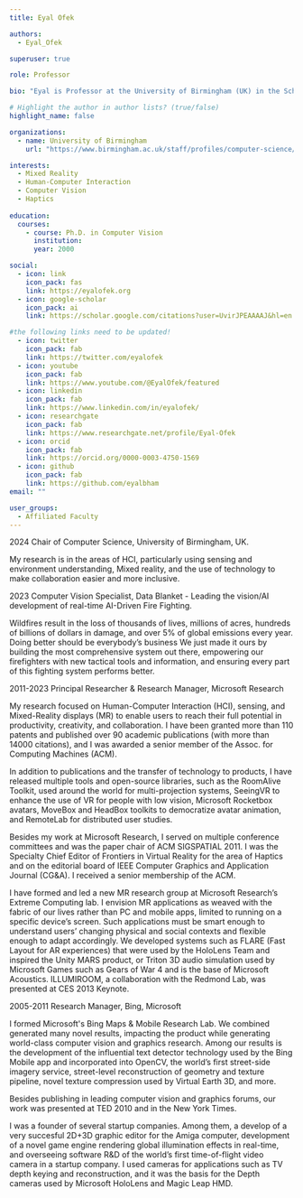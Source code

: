 ```yaml
---
title: Eyal Ofek

authors:
  - Eyal_Ofek

superuser: true

role: Professor

bio: "Eyal is Professor at the University of Birmingham (UK) in the School of Computer Science."

# Highlight the author in author lists? (true/false)
highlight_name: false

organizations:
  - name: University of Birmingham
    url: "https://www.birmingham.ac.uk/staff/profiles/computer-science/academic-staff/ofek-eyal"

interests:
  - Mixed Reality
  - Human-Computer Interaction
  - Computer Vision
  - Haptics
 
education:
  courses:
    - course: Ph.D. in Computer Vision
      institution: 
      year: 2000

social:
  - icon: link
    icon_pack: fas
    link: https://eyalofek.org
  - icon: google-scholar
    icon_pack: ai
    link: https://scholar.google.com/citations?user=UvirJPEAAAAJ&hl=en

#the following links need to be updated!
  - icon: twitter
    icon_pack: fab
    link: https://twitter.com/eyalofek
  - icon: youtube
    icon_pack: fab
    link: https://www.youtube.com/@EyalOfek/featured
  - icon: linkedin
    icon_pack: fab
    link: https://www.linkedin.com/in/eyalofek/
  - icon: researchgate
    icon_pack: fab
    link: https://www.researchgate.net/profile/Eyal-Ofek
  - icon: orcid
    icon_pack: fab
    link: https://orcid.org/0000-0003-4750-1569
  - icon: github
    icon_pack: fab
    link: https://github.com/eyalbham
email: ""

user_groups:
  - Affiliated Faculty
---
```



2024 Chair of Computer Science, University of Birmingham, UK.

My research is in the areas of HCI, particularly using sensing and environment understanding, Mixed reality, and the use of technology to make collaboration easier and more inclusive.


2023 Computer Vision Specialist, Data Blanket - Leading the vision/AI development of real-time AI-Driven Fire Fighting.

Wildfires result in the loss of thousands of lives, millions of acres, hundreds of billions of dollars in damage, and over 5% of global emissions every year. Doing better should be everybody’s business ‍We just made it ours by building the most comprehensive system out there, empowering our firefighters with new tactical tools and information, and ensuring every part of this fighting system performs better.

2011-2023 Principal Researcher & Research Manager, Microsoft Research

My research focused on Human-Computer Interaction (HCI), sensing, and Mixed-Reality displays (MR) to enable users to reach their full potential in productivity, creativity, and collaboration. I have been granted more than 110 patents and published over 90 academic publications (with more than 14000 citations), and I was awarded a senior member of the Assoc. for Computing Machines (ACM).

In addition to publications and the transfer of technology to products, I have released multiple tools and open-source libraries, such as the RoomAlive Toolkit, used around the world for multi-projection systems, SeeingVR to enhance the use of VR for people with low vision, Microsoft Rocketbox avatars, MoveBox and HeadBox toolkits to democratize avatar animation, and RemoteLab for distributed user studies.

Besides my work at Microsoft Research, I served on multiple conference committees and was the paper chair of ACM SIGSPATIAL 2011. I was the Specialty Chief Editor of Frontiers in Virtual Reality for the area of Haptics and on the editorial board of IEEE Computer Graphics and Application Journal (CG&A). I received a senior membership of the ACM.

I have formed and led a new MR research group at Microsoft Research’s Extreme Computing lab. I envision MR applications as weaved with the fabric of our lives rather than PC and mobile apps, limited to running on a specific device’s screen. Such applications must be smart enough to understand users’ changing physical and social contexts and flexible enough to adapt accordingly. We developed systems such as FLARE (Fast Layout for AR experiences) that were used by the HoloLens Team and inspired the Unity MARS product, or Triton 3D audio simulation used by Microsoft Games such as Gears of War 4 and is the base of Microsoft Acoustics. ILLUMIROOM, a collaboration with the Redmond Lab, was presented at CES 2013 Keynote.


2005-2011 Research Manager, Bing, Microsoft

I formed Microsoft's Bing Maps & Mobile Research Lab. We combined generated many novel results, impacting the product while generating world-class computer vision and graphics research. Among our results is the development of the influential text detector technology used by the Bing Mobile app and incorporated into OpenCV, the world’s first street-side imagery service, street-level reconstruction of geometry and texture pipeline, novel texture compression used by Virtual Earth 3D, and more.

Besides publishing in leading computer vision and graphics forums, our work was presented at TED 2010 and in the New York Times.


I was a founder of several startup companies. 
Among them, a develop of a very succesful 2D+3D graphic editor for the Amiga computer, development of a novel game engine rendering global illumination effects in real-time, and overseeing software R&D of the world’s first time-of-flight video camera in a startup company. I used cameras for applications such as TV depth keying and reconstruction, and it was the basis for the Depth cameras used by Microsoft HoloLens and Magic Leap HMD.





